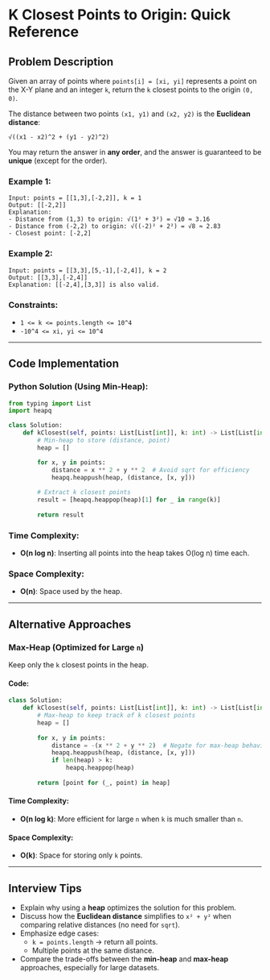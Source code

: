 # K Closest Points to Origin: Quick Reference

## Problem Description

Given an array of points where `points[i] = [xi, yi]` represents a point on the X-Y plane and an integer `k`, return the `k` closest points to the origin `(0, 0)`.

The distance between two points `(x1, y1)` and `(x2, y2)` is the **Euclidean distance**:

```
√((x1 - x2)^2 + (y1 - y2)^2)
```

You may return the answer in **any order**, and the answer is guaranteed to be **unique** (except for the order).

### Example 1:

```plaintext
Input: points = [[1,3],[-2,2]], k = 1
Output: [[-2,2]]
Explanation:
- Distance from (1,3) to origin: √(1² + 3²) = √10 ≈ 3.16
- Distance from (-2,2) to origin: √((-2)² + 2²) = √8 ≈ 2.83
- Closest point: [-2,2]
```

### Example 2:

```plaintext
Input: points = [[3,3],[5,-1],[-2,4]], k = 2
Output: [[3,3],[-2,4]]
Explanation: [[-2,4],[3,3]] is also valid.
```

### Constraints:

- `1 <= k <= points.length <= 10^4`
- `-10^4 <= xi, yi <= 10^4`

---

## Code Implementation

### Python Solution (Using Min-Heap):

```python
from typing import List
import heapq

class Solution:
    def kClosest(self, points: List[List[int]], k: int) -> List[List[int]]:
        # Min-heap to store (distance, point)
        heap = []

        for x, y in points:
            distance = x ** 2 + y ** 2  # Avoid sqrt for efficiency
            heapq.heappush(heap, (distance, [x, y]))
        
        # Extract k closest points
        result = [heapq.heappop(heap)[1] for _ in range(k)]
        
        return result
```

### Time Complexity:
- **O(n log n)**: Inserting all points into the heap takes O(log n) time each.

### Space Complexity:
- **O(n)**: Space used by the heap.

---

## Alternative Approaches

### Max-Heap (Optimized for Large `n`)
Keep only the `k` closest points in the heap.

#### Code:
```python
class Solution:
    def kClosest(self, points: List[List[int]], k: int) -> List[List[int]]:
        # Max-heap to keep track of k closest points
        heap = []
        
        for x, y in points:
            distance = -(x ** 2 + y ** 2)  # Negate for max-heap behavior
            heapq.heappush(heap, (distance, [x, y]))
            if len(heap) > k:
                heapq.heappop(heap)
        
        return [point for (_, point) in heap]
```

#### Time Complexity:
- **O(n log k)**: More efficient for large `n` when `k` is much smaller than `n`.

#### Space Complexity:
- **O(k)**: Space for storing only `k` points.

---

## Interview Tips

- Explain why using a **heap** optimizes the solution for this problem.
- Discuss how the **Euclidean distance** simplifies to `x² + y²` when comparing relative distances (no need for `sqrt`).
- Emphasize edge cases:
  - `k = points.length` → return all points.
  - Multiple points at the same distance.
- Compare the trade-offs between the **min-heap** and **max-heap** approaches, especially for large datasets.

